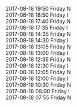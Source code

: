 2017-08-18 19:50 Friday  N  
2017-08-18 18:50 Friday  I  
2017-08-18 17:40 Friday  N  
2017-08-18 17:35 Friday  I  
2017-08-18 14:35 Friday  N  
2017-08-18 14:30 Friday  I  
2017-08-18 13:05 Friday  N  
2017-08-18 13:00 Friday  I  
2017-08-18 12:35 Friday  N  
2017-08-18 12:30 Friday  I  
2017-08-18 12:05 Friday  N  
2017-08-18 12:00 Friday  I  
2017-08-18 10:30 Friday  N  
2017-08-18 08:00 Friday  I  
2017-08-18 07:55 Friday  N  
